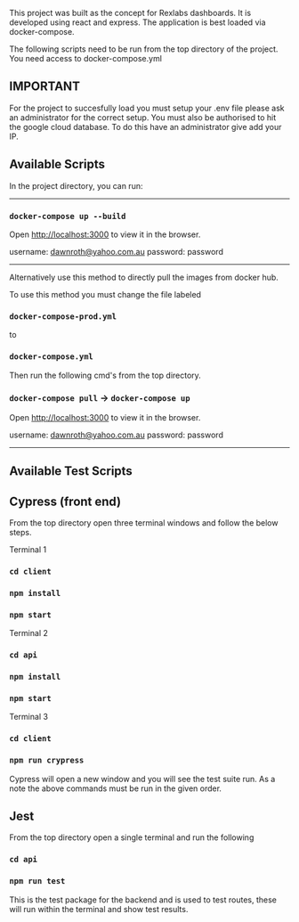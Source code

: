 This project was built as the concept for Rexlabs dashboards. It is developed using react and express. The application is best loaded via docker-compose. 

The following scripts need to be run from the top directory of the project. You need access to docker-compose.yml

## IMPORTANT ##
For the project to succesfully load you must setup your .env file please ask an administrator for the correct setup. 
You must also be authorised to hit the google cloud database. To do this have an administrator give add your IP.  

## Available Scripts

In the project directory, you can run:

-------------------------------------------------------------------------------
### `docker-compose up --build`

Open [http://localhost:3000](http://localhost:3000) to view it in the browser.

username: dawnroth@yahoo.com.au
password: password

-------------------------------------------------------------------------------
Alternatively use this method to directly pull the images from docker hub.

To use this method you must change the file labeled 
### `docker-compose-prod.yml`
to
### `docker-compose.yml`

Then run the following cmd's from the top directory.
### `docker-compose pull` -> `docker-compose up`

Open [http://localhost:3000](http://localhost:3000) to view it in the browser.

username: dawnroth@yahoo.com.au
password: password

-------------------------------------------------------------------------------

## Available Test Scripts


## Cypress (front end)
From the top directory open three terminal windows and follow the below steps. 

Terminal 1
### `cd client`
### `npm install`
### `npm start`
Terminal 2
### `cd api`
### `npm install`
### `npm start`
Terminal 3
### `cd client`
### `npm run crypress`

Cypress will open a new window and you will see the test suite run. As a note the above commands must be run in the given order. 

## Jest
From the top directory open a single terminal and run the following

### `cd api`
### `npm run test`

This is the test package for the backend and is used to test routes, these will run within the terminal and show test results.  